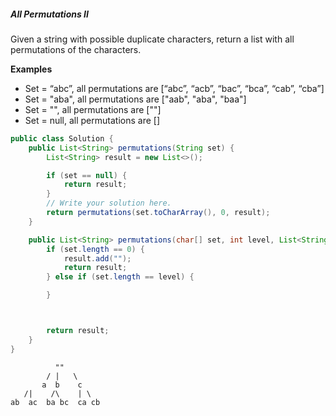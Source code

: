 ##### All Permutations II

Given a string with possible duplicate characters, return a list with all permutations of the characters.

**Examples**

* Set = “abc”, all permutations are [“abc”, “acb”, “bac”, “bca”, “cab”, “cba”]
* Set = "aba", all permutations are ["aab", "aba", "baa"]
* Set = "", all permutations are [""]
* Set = null, all permutations are []

```java
public class Solution {
    public List<String> permutations(String set) {
        List<String> result = new List<>();

        if (set == null) {
            return result;
        }
        // Write your solution here.
        return permutations(set.toCharArray(), 0, result);
    }

    public List<String> permutations(char[] set, int level, List<String> result) {
        if (set.length == 0) {
            result.add("");
            return result;
        } else if (set.length == level) {

        }



        return result;
    }
}
```

              ""
            / |   \
           a  b    c
       /|    /\    | \
    ab  ac  ba bc  ca cb
    
